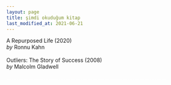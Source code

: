 ```yaml
---
layout: page
title: şimdi okuduğum kitap
last_modified_at: 2021-06-21
---
```


A Repurposed Life (2020)  
<i>by</i> Ronnu Kahn  
<br />
Outliers: The Story of Success (2008)  
<i>by</i> Malcolm Gladwell  
<br />
<span style="color: white"> -_-_-_-_-_-_-_-_-_-_-_-_-_-_-_-_-_-_-_-_-_-_-_-_-_-_-_-_-_-_-_-_-_-_-_-_-_-_-_-_-_-_-_-_-_-_-_-_-_-_-_-_-_-_-_-_-_-_-_-_-_-_-_-_- </span>

<!-- <span style="color: white">Lorem ipsum dolor sit amet, consectetur adipiscing elit. Sed sagittis cursus erat quis tempus. Fusce semper eu eros in tristique.</span> -->
